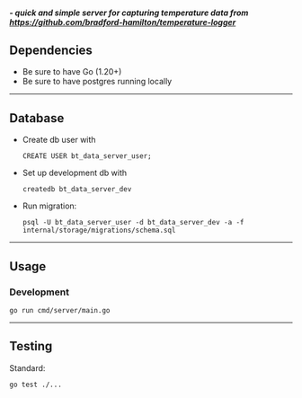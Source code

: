 ##### - quick and simple server for capturing temperature data from https://github.com/bradford-hamilton/temperature-logger

## Dependencies
- Be sure to have Go (1.20+)
- Be sure to have postgres running locally
___
## Database
- Create db user with
  ```
  CREATE USER bt_data_server_user;
  ```
- Set up development db with
  ```
  createdb bt_data_server_dev
  ```
- Run migration:
  ```
  psql -U bt_data_server_user -d bt_data_server_dev -a -f internal/storage/migrations/schema.sql
  ```
___
## Usage
### Development
```
go run cmd/server/main.go
```
___
## Testing
Standard:
```
go test ./...
```

